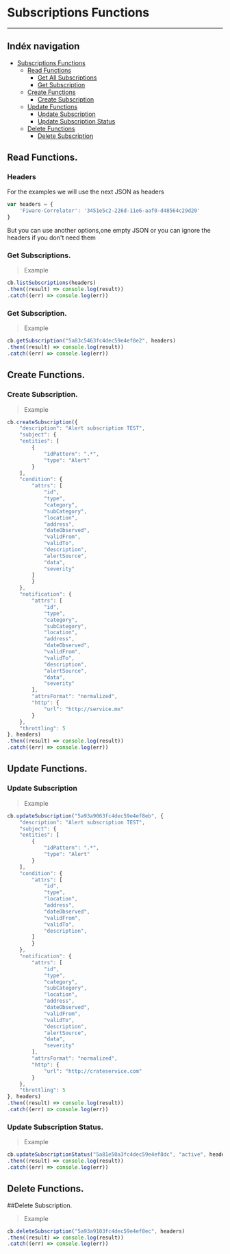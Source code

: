 # Subscriptions Functions
***
## Indéx navigation
* [Subscriptions Functions](#subscriptions-functions)
    * [Read Functions](#read-functions)
	    * [Get All Subscriptions](#get-all-subscriptions)
	    * [Get Subscription](#get-subscription)
    * [Create Functions](#create-functions)
	    * [Create Subscription](#create-subscription)
    * [Update Functions](#update-functions)
        * [Update Subscription](#update-subscription)
        * [Update Subscription Status](#update-subscription-status)
    * [Delete Functions](#dele-functions)
	    * [Delete Subscription](#delete-subscription)

## Read Functions.
### Headers 

For the examples we will use the next JSON as headers
```js
var headers = {
    'Fiware-Correlator': '3451e5c2-226d-11e6-aaf0-d48564c29d20'
}
```
But you can use another options,one empty JSON or you can ignore the headers if you don't need them

### Get Subscriptions.
> Example
```js
cb.listSubscriptions(headers)
.then((result) => console.log(result))
.catch((err) => console.log(err))
```
### Get Subscription.
> Example
```js
cb.getSubscription("5a83c5463fc4dec59e4ef8e2", headers)
.then((result) => console.log(result))
.catch((err) => console.log(err))
```

## Create Functions.

### Create Subscription.
> Example
```js
cb.createSubscription({
	"description": "Alert subscription TEST",
	"subject": {
	"entities": [
  		{
			"idPattern": ".*",
			"type": "Alert"
		}
	],
	"condition": {
		"attrs": [
  			"id",	
  			"type",
  			"category",
  			"subCategory",
  			"location",
  			"address",
  			"dateObserved",
  			"validFrom",
  			"validTo",
  			"description",
  			"alertSource",
  			"data",
  			"severity"
		]
		}
	},
	"notification": {
  		"attrs": [
  			"id",  
          	"type",
            "category",
            "subCategory",
            "location",
            "address",
            "dateObserved",
            "validFrom",
            "validTo",
            "description",
            "alertSource",
            "data",
            "severity"
        ],
		"attrsFormat": "normalized",
		"http": {
			"url": "http://service.mx"
		}
	},
	"throttling": 5
}, headers)
.then((result) => console.log(result))
.catch((err) => console.log(err))
```

## Update Functions.

### Update Subscription
> Example
```js
cb.updateSubscription("5a93a9063fc4dec59e4ef8eb", {
	"description": "Alert subscription TEST",
	"subject": {
	"entities": [
  		{
			"idPattern": ".*",
			"type": "Alert"
		}
	],
	"condition": {
		"attrs": [
  			"id",	
  			"type",
  			"location",
  			"address",
  			"dateObserved",
  			"validFrom",
  			"validTo",
  			"description",
		]
		}
	},
	"notification": {
  		"attrs": [
  			"id",  
          	"type",
            "category",
            "subCategory",
            "location",
            "address",
            "dateObserved",
            "validFrom",
            "validTo",
            "description",
            "alertSource",
            "data",
            "severity"
        ],
		"attrsFormat": "normalized",
		"http": {
			"url": "http://crateservice.com"
		}
	},
	"throttling": 5
}, headers)
.then((result) => console.log(result))
.catch((err) => console.log(err))
```
### Update Subscription Status.
> Example
```js
cb.updateSubscriptionStatus("5a81e50a3fc4dec59e4ef8dc", "active", headers)
.then((result) => console.log(result))
.catch((err) => console.log(err))
```

## Delete Functions.

##Delete Subscription.
> Example
```js
cb.deleteSubscription("5a93a9103fc4dec59e4ef8ec", headers)
.then((result) => console.log(result))
.catch((err) => console.log(err))
```